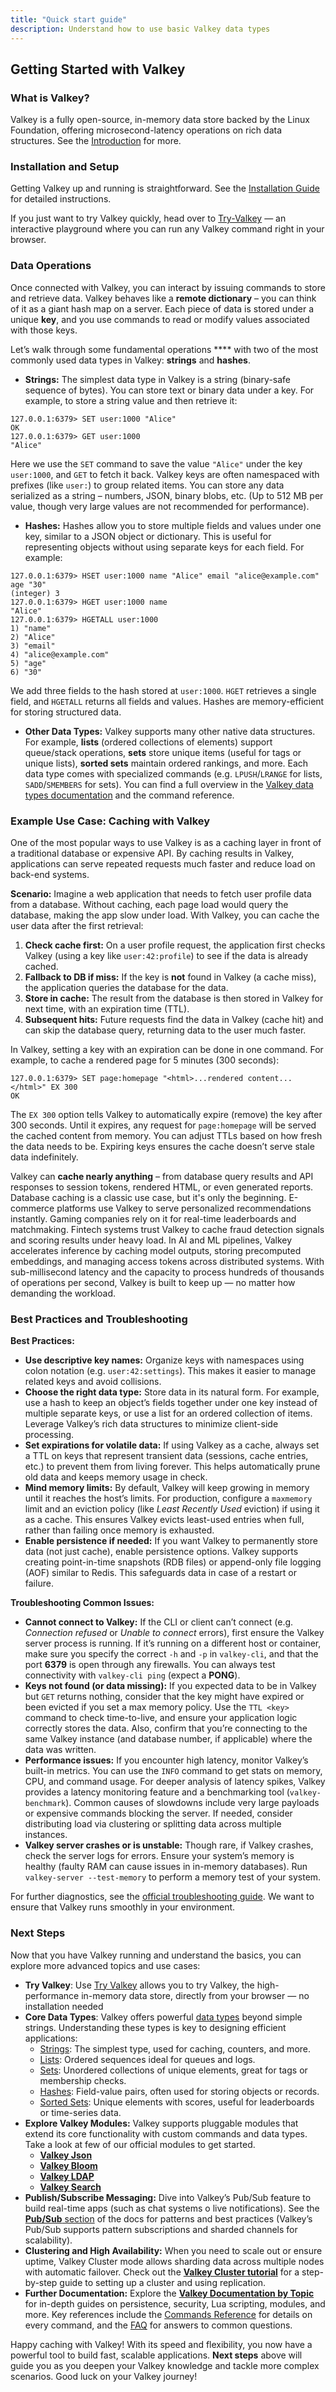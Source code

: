 ```yaml
---
title: "Quick start guide"
description: Understand how to use basic Valkey data types
---
```


## Getting Started with Valkey

### What is Valkey?

Valkey is a fully open-source, in-memory data store backed by the Linux Foundation, offering microsecond-latency operations on rich data structures. See the [Introduction](introduction.md) for more.

### Installation and Setup

Getting Valkey up and running is straightforward. See the [Installation Guide](installation.md) for detailed instructions.

If you just want to try Valkey quickly, head over to [Try-Valkey](https://valkey.io/try-valkey/) — an interactive playground where you can run any Valkey command right in your browser.

### Data Operations

Once connected with Valkey, you can interact by issuing commands to store and retrieve data. Valkey behaves like a **remote dictionary** – you can think of it as a giant hash map on a server. Each piece of data is stored under a unique **key**, and you use commands to read or modify values associated with those keys.

Let’s walk through some fundamental operations **** with two of the most commonly used data types in Valkey: **strings** and **hashes**.

* **Strings:** The simplest data type in Valkey is a string (binary-safe sequence of bytes). You can store text or binary data under a key. For example, to store a string value and then retrieve it:

```
127.0.0.1:6379> SET user:1000 "Alice"
OK
127.0.0.1:6379> GET user:1000
"Alice"
```

Here we use the `SET` command to save the value `"Alice"` under the key `user:1000`, and `GET` to fetch it back. Valkey keys are often namespaced with prefixes (like `user:`) to group related items. You can store any data serialized as a string – numbers, JSON, binary blobs, etc. (Up to 512 MB per value, though very large values are not recommended for performance).

* **Hashes:** Hashes allow you to store multiple fields and values under one key, similar to a JSON object or dictionary. This is useful for representing objects without using separate keys for each field. For example:

```
127.0.0.1:6379> HSET user:1000 name "Alice" email "alice@example.com" age "30"
(integer) 3
127.0.0.1:6379> HGET user:1000 name
"Alice"
127.0.0.1:6379> HGETALL user:1000
1) "name"
2) "Alice"
3) "email"
4) "alice@example.com"
5) "age"
6) "30"
```

We add three fields to the hash stored at `user:1000`. `HGET` retrieves a single field, and `HGETALL` returns all fields and values. Hashes are memory-efficient for storing structured data.

* **Other Data Types:** Valkey supports many other native data structures. For example, **lists** (ordered collections of elements) support queue/stack operations, **sets** store unique items (useful for tags or unique lists), **sorted sets** maintain ordered rankings, and more. Each data type comes with specialized commands (e.g. `LPUSH`/`LRANGE` for lists, `SADD`/`SMEMBERS` for sets). You can find a full overview in the [Valkey data types documentation](data-types.md) and the command reference.

### Example Use Case: Caching with Valkey

One of the most popular ways to use Valkey is as a caching layer in front of a traditional database or expensive API. By caching results in Valkey, applications can serve repeated requests much faster and reduce load on back-end systems.

**Scenario:** Imagine a web application that needs to fetch user profile data from a database. Without caching, each page load would query the database, making the app slow under load. With Valkey, you can cache the user data after the first retrieval:

1. **Check cache first:** On a user profile request, the application first checks Valkey (using a key like `user:42:profile`) to see if the data is already cached.
2. **Fallback to DB if miss:** If the key is **not** found in Valkey (a cache miss), the application queries the database for the data.
3. **Store in cache:** The result from the database is then stored in Valkey for next time, with an expiration time (TTL).
4. **Subsequent hits:** Future requests find the data in Valkey (cache hit) and can skip the database query, returning data to the user much faster.

In Valkey, setting a key with an expiration can be done in one command. For example, to cache a rendered page for 5 minutes (300 seconds):

```
127.0.0.1:6379> SET page:homepage "<html>...rendered content...</html>" EX 300
OK
```


The `EX 300` option tells Valkey to automatically expire (remove) the key after 300 seconds. Until it expires, any request for `page:homepage` will be served the cached content from memory. You can adjust TTLs based on how fresh the data needs to be. Expiring keys ensures the cache doesn’t serve stale data indefinitely.

Valkey can **cache nearly anything** – from database query results and API responses to session tokens, rendered HTML, or even generated reports. Database caching is a classic use case, but it's only the beginning. E-commerce platforms use Valkey to serve personalized recommendations instantly. Gaming companies rely on it for real-time leaderboards and matchmaking. Fintech systems trust Valkey to cache fraud detection signals and scoring results under heavy load. In AI and ML pipelines, Valkey accelerates inference by caching model outputs, storing precomputed embeddings, and managing access tokens across distributed systems. With sub-millisecond latency and the capacity to process hundreds of thousands of operations per second, Valkey is built to keep up — no matter how demanding the workload.

### Best Practices and Troubleshooting

**Best Practices:**

* **Use descriptive key names:** Organize keys with namespaces using colon notation (e.g. `user:42:settings`). This makes it easier to manage related keys and avoid collisions.
* **Choose the right data type:** Store data in its natural form. For example, use a hash to keep an object’s fields together under one key instead of multiple separate keys, or use a list for an ordered collection of items. Leverage Valkey’s rich data structures to minimize client-side processing.
* **Set expirations for volatile data:** If using Valkey as a cache, always set a TTL on keys that represent transient data (sessions, cache entries, etc.) to prevent them from living forever. This helps automatically prune old data and keeps memory usage in check.
* **Mind memory limits:** By default, Valkey will keep growing in memory until it reaches the host’s limits. For production, configure a `maxmemory` limit and an eviction policy (like *Least Recently Used* eviction) if using it as a cache. This ensures Valkey evicts least-used entries when full, rather than failing once memory is exhausted.
* **Enable persistence if needed:** If you want Valkey to permanently store data (not just cache), enable persistence options. Valkey supports creating point-in-time snapshots (RDB files) or append-only file logging (AOF) similar to Redis. This safeguards data in case of a restart or failure.

**Troubleshooting Common Issues:**

* **Cannot connect to Valkey:** If the CLI or client can’t connect (e.g. *Connection refused* or *Unable to connect* errors), first ensure the Valkey server process is running. If it’s running on a different host or container, make sure you specify the correct `-h` and `-p` in `valkey-cli`, and that the port **6379** is open through any firewalls. You can always test connectivity with `valkey-cli ping` (expect a **PONG**).
* **Keys not found (or data missing):** If you expected data to be in Valkey but `GET` returns nothing, consider that the key might have expired or been evicted if you set a max memory policy. Use the `TTL <key>` command to check time-to-live, and ensure your application logic correctly stores the data. Also, confirm that you’re connecting to the same Valkey instance (and database number, if applicable) where the data was written.
* **Performance issues:** If you encounter high latency, monitor Valkey’s built-in metrics. You can use the `INFO` command to get stats on memory, CPU, and command usage. For deeper analysis of latency spikes, Valkey provides a latency monitoring feature and a benchmarking tool (`valkey-benchmark`). Common causes of slowdowns include very large payloads or expensive commands blocking the server. If needed, consider distributing load via clustering or splitting data across multiple instances.
* **Valkey server crashes or is unstable:** Though rare, if Valkey crashes, check the server logs for errors. Ensure your system’s memory is healthy (faulty RAM can cause issues in in-memory databases). Run `valkey-server --test-memory` to perform a memory test of your system.

For further diagnostics, see the [official troubleshooting guide](problems.md). We want to ensure that Valkey runs smoothly in your environment.

### Next Steps

Now that you have Valkey running and understand the basics, you can explore more advanced topics and use cases:

* **Try Valkey**: Use [Try Valkey](https://valkey.io/try-valkey/) allows you to try Valkey, the high-performance in-memory data store, directly from your browser — no installation needed
* **Core Data Types**: Valkey offers powerful [data types](data-types.md) beyond simple strings. Understanding these types is key to designing efficient applications:
    * [Strings](strings.md): The simplest type, used for caching, counters, and more.
    * [Lists](lists.md): Ordered sequences ideal for queues and logs.
    * [Sets](sets.md): Unordered collections of unique elements, great for tags or membership checks.
    * [Hashes](hashes.md): Field-value pairs, often used for storing objects or records.
    * [Sorted Sets](sorted-sets.md): Unique elements with scores, useful for leaderboards or time-series data.
* **Explore Valkey Modules:** Valkey supports pluggable modules that extend its core functionality with custom commands and data types. Take a look at few of our official modules to get started.
    * **[Valkey Json](valkey-json.md)**
    * **[Valkey Bloom](bloomfilters.md)**
    * **[Valkey LDAP](ldap.md)**
    * **[Valkey Search](search.md)**
* **Publish/Subscribe Messaging:** Dive into Valkey’s Pub/Sub feature to build real-time apps (such as chat systems o live notifications). See the [**Pub/Sub** section](pubsub.md) of the docs for patterns and best practices (Valkey’s Pub/Sub supports pattern subscriptions and sharded channels for scalability).
* **Clustering and High Availability:** When you need to scale out or ensure uptime, Valkey Cluster mode allows sharding data across multiple nodes with automatic failover. Check out the **[Valkey Cluster tutorial](cluster-tutorial.md)** for a step-by-step guide to setting up a cluster and using replication.
* **Further Documentation:** Explore the **[Valkey Documentation by Topic](../topics)** for in-depth guides on persistence, security, Lua scripting, modules, and more. Key references include the [Commands Reference](../commands) for details on every command, and the [FAQ](faq.md) for answers to common questions.

Happy caching with Valkey! With its speed and flexibility, you now have a powerful tool to build fast, scalable applications. **Next steps** above will guide you as you deepen your Valkey knowledge and tackle more complex scenarios. Good luck on your Valkey journey!
